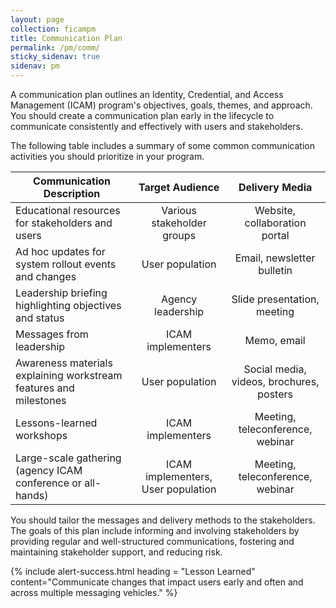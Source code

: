 ```yaml
---
layout: page
collection: ficampm
title: Communication Plan
permalink: /pm/comm/
sticky_sidenav: true
sidenav: pm
---
```


A communication plan outlines an Identity, Credential, and Access Management (ICAM) program's objectives, goals, themes, and approach. You should create a communication plan early in the lifecycle to communicate consistently and effectively with users and stakeholders.

The following table includes a summary of some common communication activities you should prioritize in your program.

| <center> Communication Description </center> | <center> Target Audience </center> | <center> Delivery Media </center> |
|----------------------------------------------|:-----------------------:|:---------:|
| Educational resources for stakeholders and users | Various stakeholder groups | Website, collaboration portal |
| Ad hoc updates for system rollout events and changes | User population | Email, newsletter bulletin |
| Leadership briefing highlighting objectives and status | Agency leadership | Slide presentation, meeting |
| Messages from leadership | ICAM implementers | Memo, email |
| Awareness materials explaining workstream features and milestones | User population | Social media, videos, brochures, posters |
| Lessons-learned workshops | ICAM implementers | Meeting, teleconference, webinar |
| Large-scale gathering (agency ICAM conference or all-hands) | ICAM implementers, User population | Meeting, teleconference, webinar |

You should tailor the messages and delivery methods to the stakeholders. The goals of this plan include informing and involving stakeholders by providing regular and well-structured communications, fostering and maintaining stakeholder support, and reducing risk.

{% include alert-success.html heading = "Lesson Learned" content="Communicate changes that impact users early and often and across multiple messaging vehicles." %}
